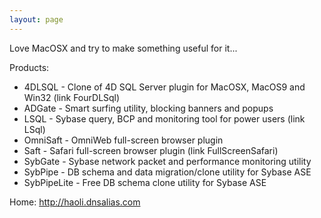```yaml
---
layout: page
---
```




Love MacOSX and try to make something useful for it...

Products:

* 4DLSQL - Clone of 4D SQL Server plugin for MacOSX, MacOS9 and Win32  (link FourDLSql)
* ADGate - Smart surfing utility, blocking banners and popups
* LSQL - Sybase query, BCP and monitoring tool for power users (link LSql)
* OmniSaft - OmniWeb full-screen browser plugin
* Saft - Safari full-screen browser plugin (link FullScreenSafari)
* SybGate - Sybase network packet and performance monitoring utility
* SybPipe - DB schema and data migration/clone utility for Sybase ASE
* SybPipeLite - Free DB schema clone utility for Sybase ASE


Home:
http://haoli.dnsalias.com

